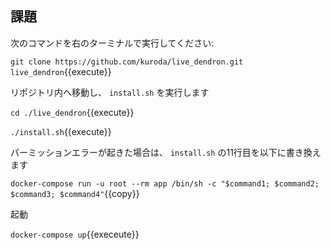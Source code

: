 
## 課題

次のコマンドを右のターミナルで実行してください:

`git clone https://github.com/kuroda/live_dendron.git live_dendron`{{execute}}

リポジトリ内へ移動し、 `install.sh` を実行します

`cd ./live_dendron`{{execute}}

`./install.sh`{{execute}}

パーミッションエラーが起きた場合は、 `install.sh` の11行目を以下に書き換えます

`docker-compose run -u root --rm app /bin/sh -c "$command1; $command2; $command3; $command4"`{{copy}}

起動

`docker-compose up`{{execeute}}
